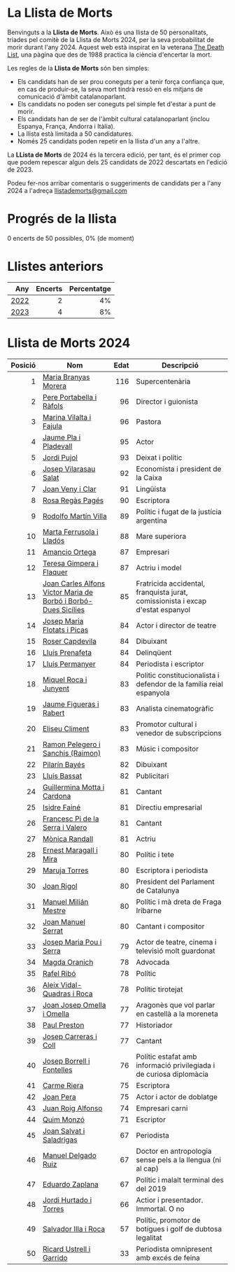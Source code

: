 # La Llista de Morts

Benvinguts a la **Llista de Morts**. Això és una llista de 50 personalitats, triades pel comitè de la Llista de Morts 2024, per la seva probabilitat de morir durant l'any 2024. Aquest web està inspirat en la veterana [The Death List](https://deathlist.net/), una pàgina que des de 1988 practica la ciència d'encertar la mort.

Les regles de la **Llista de Morts** són ben simples:
- Els candidats han de ser prou coneguts per a tenir força confiança que, en cas de produir-se, la seva mort tindrà ressò en els mitjans de comunicació d'àmbit catalanoparlant.
- Els candidats no poden ser coneguts pel simple fet d'estar a punt de morir.
- Els candidats han de ser de l'àmbit cultural catalanoparlant (inclou Espanya, França, Andorra i Itàlia).
- La llista està limitada a 50 candidatures.
- Només 25 candidats poden repetir en la llista d'un any a l'altre.

La **LLista de Morts** de 2024 és la tercera edició, per tant, és el primer cop que podem repescar algun dels 25 candidats de 2022 descartats en l'edició de 2023.

Podeu fer-nos arribar comentaris o suggeriments de candidats per a l'any 2024 a l'adreça llistademorts@gmail.com

# Progrés de la llista

0 encerts de 50 possibles, 0% (de moment)

# Llistes anteriors

| Any | Encerts | Percentatge|
| --: |--------:|----------: |
| [2022](./2022) | 2 | 4% |
| [2023](./2023) | 4 | 8% |


# Llista de Morts 2024


| Posició | Nom |    Edat | Descripció |
| ------: |-----|--------:|----------- |
| 1 | [Maria Branyas Morera](https://ca.wikipedia.org/wiki/Maria_Branyas_Morera)| 116 | Supercentenària |
| 2 | [Pere Portabella i Ràfols](https://ca.wikipedia.org/wiki/Pere_Portabella_i_R%C3%A0fols)| 96 | Director i guionista |
| 3 | [Marina Vilalta i Fajula](https://ca.wikipedia.org/wiki/Marina_Vilalta_i_Fajula)| 96 | Pastora |
| 4 | [Jaume Pla i Pladevall](https://ca.wikipedia.org/wiki/Jaume_Pla_i_Pladevall)| 95 | Actor |
| 5 | [Jordi Pujol](https://ca.wikipedia.org/wiki/Jordi_Pujol_i_Soley)| 93 | Deixat i polític |
| 6 | [Josep Vilarasau Salat](https://ca.wikipedia.org/wiki/Josep_Vilarasau_Salat)| 92 | Economista i president de la Caixa |
| 7 | [Joan Veny i Clar](https://ca.wikipedia.org/wiki/Joan_Veny_i_Clar)| 91 | Lingüísta |
| 8 | [Rosa Regàs Pagés](https://ca.wikipedia.org/wiki/Rosa_Reg%C3%A0s_i_Pag%C3%A8s)| 90 | Escriptora |
| 9 | [Rodolfo Martín Villa](https://ca.wikipedia.org/wiki/Rodolfo_Mart%C3%ADn_Villa)| 89 | Polític i fugat de la justícia argentina |
| 10 | [Marta Ferrusola i Lladós](https://ca.wikipedia.org/wiki/Marta_Ferrusola_i_Llad%C3%B3s)| 88 | Mare superiora |
| 11 | [Amancio Ortega](https://ca.wikipedia.org/wiki/Amancio_Ortega_Gaona)| 87 | Empresari |
| 12 | [Teresa Gimpera i Flaquer](https://ca.wikipedia.org/wiki/Teresa_Gimpera_i_Flaquer)| 87 | Actriu i model |
| 13 | [Joan Carles Alfons Víctor Maria de Borbó i Borbó-Dues Sicílies](https://ca.wikipedia.org/wiki/Joan_Carles_I_d%27Espanya)| 85 | Fratricida accidental, franquista jurat, comissionista i excap d'estat espanyol |
| 14 | [Josep Maria Flotats i Picas](https://ca.wikipedia.org/wiki/Josep_Maria_Flotats_i_Picas)| 84 | Actor i director de teatre |
| 15 | [Roser Capdevila](https://ca.wikipedia.org/wiki/Roser_Capdevila_i_Valls)| 84 | Dibuixant |
| 16 | [Lluís Prenafeta](https://ca.wikipedia.org/wiki/Llu%C3%ADs_Prenafeta_i_Garrusta)| 84 | Delinqüent |
| 17 | [Lluís Permanyer](https://ca.wikipedia.org/wiki/Rosa_Reg%C3%A0s_i_Pag%C3%A8s)| 84 | Periodista i escriptor |
| 18 | [Miquel Roca i Junyent](https://ca.wikipedia.org/wiki/Miquel_Roca_i_Junyent)| 83 | Politic constitucionalista i defendor de la família reial espanyola |
| 19 | [Jaume Figueras i Rabert](https://ca.wikipedia.org/wiki/Jaume_Figueras_i_Rabert)| 83 | Analista cinematogràfic |
| 20 | [Eliseu Climent](https://ca.wikipedia.org/wiki/Eliseu_Climent_i_Corber%C3%A0)| 83 | Promotor cultural i venedor de subscripcions |
| 21 | [Ramon Pelegero i Sanchis (Raimon)](https://ca.wikipedia.org/wiki/Raimon)| 83 | Músic i compositor |
| 22 | [Pilarín Bayés](https://ca.wikipedia.org/wiki/Pilar_Bay%C3%A9s_i_de_Luna)| 82 | Dibuixant |
| 23 | [Lluís Bassat](https://ca.wikipedia.org/wiki/Llu%C3%ADs_Bassat_i_Coen)| 82 | Publicitari |
| 24 | [Guillermina Motta i Cardona](https://ca.wikipedia.org/wiki/Guillermina_Motta_i_Cardona)| 81 | Cantant |
| 25 | [Isidre Fainé](https://ca.wikipedia.org/wiki/Isidre_Fain%C3%A9_i_Casas)| 81 | Directiu empresarial |
| 26 | [Francesc Pi de la Serra i Valero](https://ca.wikipedia.org/wiki/Francesc_Pi_de_la_Serra_i_Valero)| 81 | Cantant |
| 27 | [Mònica Randall](https://ca.wikipedia.org/wiki/M%C3%B2nica_Randall)| 81 | Actriu |
| 28 | [Ernest Maragall i Mira](https://ca.wikipedia.org/wiki/Ernest_Maragall_i_Mira)| 80 | Polític i tete |
| 29 | [Maruja Torres](https://ca.wikipedia.org/wiki/Maruja_Torres)| 80 | Escriptora i periodista |
| 30 | [Joan Rigol](https://ca.wikipedia.org/wiki/Joan_Rigol_i_Roig)| 80 | President del Parlament de Catalunya |
| 31 | [Manuel Milián Mestre](https://ca.wikipedia.org/wiki/Manuel_Mili%C3%A1n_Mestre)| 80 | Polític i mà dreta de Fraga Iribarne |
| 32 | [Joan Manuel Serrat](https://ca.wikipedia.org/wiki/Joan_Manuel_Serrat_i_Teresa)| 80 | Cantant i compositor |
| 33 | [Josep Maria Pou i Serra](https://ca.wikipedia.org/wiki/Josep_Maria_Pou_i_Serra)| 79 | Actor de teatre, cinema i televisió molt guardonat |
| 34 | [Magda Oranich](https://ca.wikipedia.org/wiki/Magda_Oranich_i_Solagran)| 78 | Advocada |
| 35 | [Rafel Ribó](https://ca.wikipedia.org/wiki/Rafael_Rib%C3%B3_i_Mass%C3%B3)| 78 | Polític |
| 36 | [Aleix Vidal-Quadras i Roca](https://ca.wikipedia.org/wiki/Aleix_Vidal-Quadras_i_Roca)| 78 | Polític tirotejat |
| 37 | [Joan Josep Omella i Omella](https://ca.wikipedia.org/wiki/Joan_Josep_Omella_i_Omella)| 77 | Aragonès que vol parlar en castellà a la moreneta |
| 38 | [Paul Preston](https://ca.wikipedia.org/wiki/Paul_Preston)| 77 | Historiador |
| 39 | [Josep Carreras i Coll](https://ca.wikipedia.org/wiki/Josep_Carreras_i_Coll)| 77 | Cantant |
| 40 | [Josep Borrell i Fontelles](https://ca.wikipedia.org/wiki/Josep_Borrell_i_Fontelles)| 76 | Polític estafat amb informació privilegiada i de curiosa diplomàcia |
| 41 | [Carme Riera](https://ca.wikipedia.org/wiki/Carme_Riera_i_Guilera)| 75 | Escriptora |
| 42 | [Joan Pera](https://ca.wikipedia.org/wiki/Joan_Pera)| 75 | Actor i actor de doblatge |
| 43 | [Juan Roig Alfonso](https://ca.wikipedia.org/wiki/Juan_Roig_Alfonso)| 74 | Empresari carni |
| 44 | [Quim Monzó](https://ca.wikipedia.org/wiki/Quim_Monz%C3%B3)| 71 | Escriptor |
| 45 | [Joan Salvat i Saladrigas](https://ca.wikipedia.org/wiki/Joan_Salvat_i_Saladrigas)| 67 | Periodista |
| 46 | [Manuel Delgado Ruiz](https://ca.wikipedia.org/wiki/Manuel_Delgado_Ruiz)| 67 | Doctor en antropologia sense pels a la llengua (ni al cap) |
| 47 | [Eduardo Zaplana](https://ca.wikipedia.org/wiki/Eduardo_Zaplana_Hern%C3%A1ndez-Soro)| 67 | Polític i malalt terminal des del 2019 |
| 48 | [Jordi Hurtado i Torres](https://ca.wikipedia.org/wiki/Jordi_Hurtado_i_Torres)| 66 | Actior i presentador. Immortal. O no |
| 49 | [Salvador Illa i Roca](https://ca.wikipedia.org/wiki/Salvador_Illa_i_Roca)| 57 | Polític, promotor de botigues i golf de dubtosa legalitat |
| 50 | [Ricard Ustrell i Garrido](https://ca.wikipedia.org/wiki/Ricard_Ustrell_i_Garrido)| 33 | Periodista omnipresent amb excés de feina |
